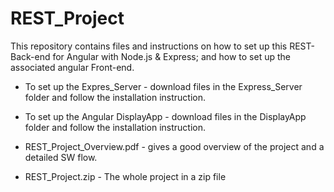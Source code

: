 # REST_Project
This repository contains files and instructions on how to set up this REST-Back-end for Angular with Node.js &amp; Express; and how to set up the associated angular Front-end.

- To set up the Expres_Server - download files in the Express_Server folder and follow the installation instruction. 

- To set up the Angular DisplayApp - download files in the DisplayApp folder and follow the installation instruction. 

- REST_Project_Overview.pdf - gives a good overview of the project and a detailed SW flow.

- REST_Project.zip - The whole project in a zip file
